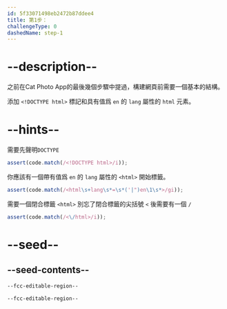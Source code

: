 ```yaml
---
id: 5f33071498eb2472b87ddee4
title: 第1步：
challengeType: 0
dashedName: step-1
---
```


# --description--

之前在Cat Photo App的最後幾個步驟中提過，構建網頁前需要一個基本的結構。

添加 `<!DOCTYPE html>` 標記和具有值爲 `en` 的 `lang` 屬性的 `html` 元素。

# --hints--

需要先聲明`DOCTYPE`

```js
assert(code.match(/<!DOCTYPE html>/i));
```

你應該有一個帶有值爲 `en` 的 `lang` 屬性的 `<html>` 開始標籤。

```js
assert(code.match(/<html\s+lang\s*=\s*('|")en\1\s*>/gi));
```

需要一個閉合標籤 `<html>` 別忘了閉合標籤的尖括號 `<` 後需要有一個 `/`

```js
assert(code.match(/<\/html>/i));
```

# --seed--

## --seed-contents--

```html
--fcc-editable-region--

--fcc-editable-region--

```
